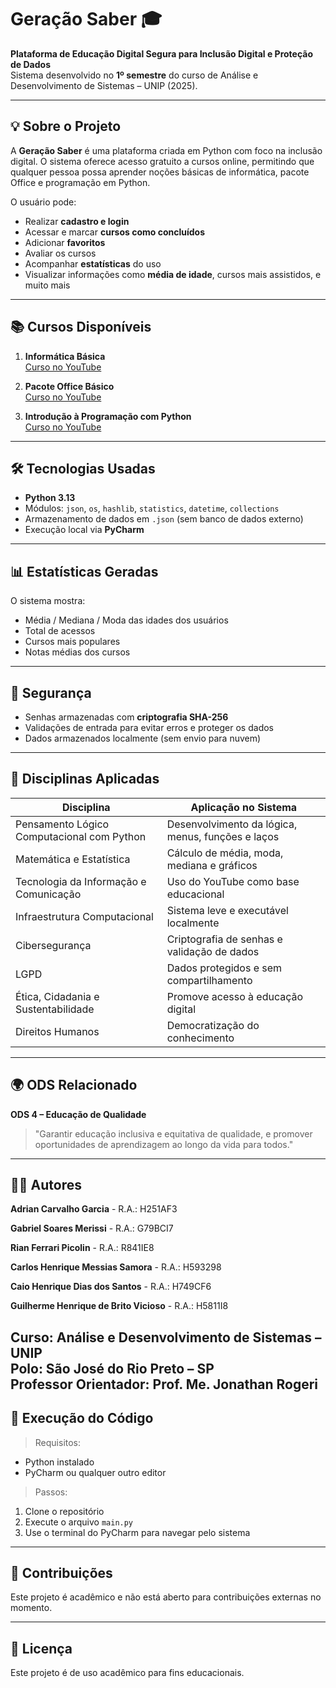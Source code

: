 # Geração Saber 🎓

**Plataforma de Educação Digital Segura para Inclusão Digital e Proteção de Dados**  
Sistema desenvolvido no **1º semestre** do curso de Análise e Desenvolvimento de Sistemas – UNIP (2025).

---

## 💡 Sobre o Projeto

A **Geração Saber** é uma plataforma criada em Python com foco na inclusão digital. O sistema oferece acesso gratuito a cursos online, permitindo que qualquer pessoa possa aprender noções básicas de informática, pacote Office e programação em Python.

O usuário pode:
- Realizar **cadastro e login**
- Acessar e marcar **cursos como concluídos**
- Adicionar **favoritos**
- Avaliar os cursos
- Acompanhar **estatísticas** do uso
- Visualizar informações como **média de idade**, cursos mais assistidos, e muito mais

---

## 📚 Cursos Disponíveis

1. **Informática Básica**  
   [Curso no YouTube](https://youtube.com/playlist?list=PL-QAz5R5Rlm7wn20xLTIr84gbS2XkzqEZ)

2. **Pacote Office Básico**  
   [Curso no YouTube](https://youtube.com/playlist?list=PLAN5LgYskr17Ek2yPySn7RlhM0rKp4NL0)

3. **Introdução à Programação com Python**  
   [Curso no YouTube](https://youtube.com/playlist?list=PLj7gJIFoP7jdirAFg-fHe9HKOnGLGXSHZ)

---

## 🛠️ Tecnologias Usadas

- **Python 3.13**
- Módulos: `json`, `os`, `hashlib`, `statistics`, `datetime`, `collections`
- Armazenamento de dados em `.json` (sem banco de dados externo)
- Execução local via **PyCharm**

---

## 📊 Estatísticas Geradas

O sistema mostra:
- Média / Mediana / Moda das idades dos usuários
- Total de acessos
- Cursos mais populares
- Notas médias dos cursos

---

## 🔐 Segurança

- Senhas armazenadas com **criptografia SHA-256**
- Validações de entrada para evitar erros e proteger os dados
- Dados armazenados localmente (sem envio para nuvem)

---

## 🧠 Disciplinas Aplicadas

| Disciplina                               | Aplicação no Sistema |
|------------------------------------------|----------------------|
| Pensamento Lógico Computacional com Python | Desenvolvimento da lógica, menus, funções e laços |
| Matemática e Estatística                 | Cálculo de média, moda, mediana e gráficos |
| Tecnologia da Informação e Comunicação   | Uso do YouTube como base educacional |
| Infraestrutura Computacional             | Sistema leve e executável localmente |
| Cibersegurança                           | Criptografia de senhas e validação de dados |
| LGPD                                     | Dados protegidos e sem compartilhamento |
| Ética, Cidadania e Sustentabilidade      | Promove acesso à educação digital |
| Direitos Humanos                         | Democratização do conhecimento |

---

## 🌍 ODS Relacionado

**ODS 4 – Educação de Qualidade**  
> "Garantir educação inclusiva e equitativa de qualidade, e promover oportunidades de aprendizagem ao longo da vida para todos."

---

## 👨‍🎓 Autores

**Adrian Carvalho Garcia** - R.A.: H251AF3  

**Gabriel Soares Merissi** - R.A.: G79BCI7

**Rian Ferrari Picolin** - R.A.: R841IE8

**Carlos Henrique Messias Samora** - R.A.: H593298

**Caio Henrique Dias dos Santos** - R.A.: H749CF6

**Guilherme Henrique de Brito Vicioso** - R.A.: H5811I8

Curso: Análise e Desenvolvimento de Sistemas – UNIP  
Polo: São José do Rio Preto – SP  
Professor Orientador: Prof. Me. Jonathan Rogeri 
---

## 📁 Execução do Código

> Requisitos:
- Python instalado
- PyCharm ou qualquer outro editor

> Passos:
1. Clone o repositório
2. Execute o arquivo `main.py`
3. Use o terminal do PyCharm para navegar pelo sistema

---

## 🤝 Contribuições

Este projeto é acadêmico e não está aberto para contribuições externas no momento.

---

## 📄 Licença

Este projeto é de uso acadêmico para fins educacionais.
